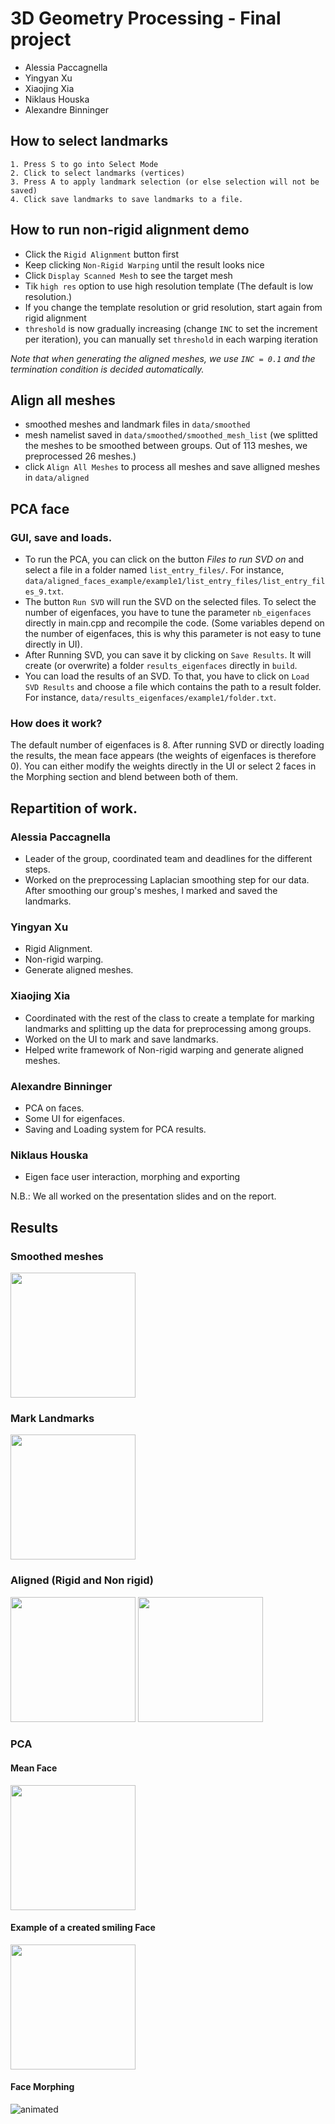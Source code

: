 # 3D Geometry Processing - Final project <br>
- Alessia Paccagnella
- Yingyan Xu
- Xiaojing Xia
- Niklaus Houska
- Alexandre Binninger

## How to select landmarks

```
1. Press S to go into Select Mode
2. Click to select landmarks (vertices)
3. Press A to apply landmark selection (or else selection will not be saved)
4. Click save landmarks to save landmarks to a file.

```

## How to run non-rigid alignment demo

- Click the `Rigid Alignment` button first
- Keep clicking `Non-Rigid Warping` until the result looks nice
- Click `Display Scanned Mesh` to see the target mesh
- Tik `high res` option to use high resolution template (The default is low resolution.)
- If you change the template resolution or grid resolution, start again from rigid alignment
- `threshold` is now gradually increasing (change `INC` to set the increment per iteration), you can manually set `threshold` in each warping iteration

*Note that when generating the aligned meshes, we use `INC = 0.1` and the termination condition is decided automatically.*


## Align all meshes

- smoothed meshes and landmark files in `data/smoothed`
- mesh namelist saved in `data/smoothed/smoothed_mesh_list` (we splitted the meshes to be smoothed between groups. Out of 113 meshes, we preprocessed 26 meshes.)
- click `Align All Meshes` to process all meshes and save alligned meshes in `data/aligned`

## PCA face

### GUI, save and loads.

- To run the PCA, you can click on the button *Files to run SVD on* and select a file in a folder named `list_entry_files/`. For instance, `data/aligned_faces_example/example1/list_entry_files/list_entry_files_9.txt`.
- The button `Run SVD` will run the SVD on the selected files. To select the number of eigenfaces, you have to tune the parameter `nb_eigenfaces` directly in main.cpp and recompile the code. (Some variables depend on the number of eigenfaces, this is why this parameter is not easy to tune directly in UI).
- After Running SVD, you can save it by clicking on `Save Results`. It will create (or overwrite) a folder `results_eigenfaces` directly in `build`.
- You can load the results of an SVD. To that, you have to click on `Load SVD Results` and choose a file which contains the path to a result folder. For instance, `data/results_eigenfaces/example1/folder.txt`. 

### How does it work?

The default number of eigenfaces is 8. After running SVD or directly loading the results, the mean face appears (the weights of eigenfaces is therefore 0). You can either modify the weights directly in the UI or select 2 faces in the Morphing section and blend between both of them. 


## Repartition of work.

### Alessia Paccagnella
- Leader of the group, coordinated team and deadlines for the different steps.
- Worked on the preprocessing Laplacian smoothing step for our data. After smoothing our group's meshes, I marked and saved the landmarks. 

### Yingyan Xu

- Rigid Alignment.
- Non-rigid warping.
- Generate aligned meshes.

### Xiaojing Xia

- Coordinated with the rest of the class to create a template for marking landmarks and splitting up the data for preprocessing among groups. 
- Worked on the UI to mark and save landmarks.
- Helped write framework of Non-rigid warping and generate aligned meshes.

### Alexandre Binninger

- PCA on faces.
- Some UI for eigenfaces.
- Saving and Loading system for PCA results.

### Niklaus Houska

- Eigen face user interaction, morphing and exporting

N.B.: We all worked on the presentation slides and on the report.


## Results

### Smoothed meshes

<img src="https://github.com/alessiapacca/igl-project/blob/master/igl-final-project/results/smoothed.png" width="200"/>

### Mark Landmarks

<img src="https://github.com/alessiapacca/igl-project/blob/master/igl-final-project/results/mark_landmarks.png" width="200"/> 

### Aligned (Rigid and Non rigid)

<img src="https://github.com/alessiapacca/igl-project/blob/master/igl-final-project/results/rigid.png" width="200"/> <img src="https://github.com/alessiapacca/igl-project/blob/master/igl-final-project/results/aligned.png" width="200"/> 

### PCA

#### Mean Face
<img src="https://github.com/alessiapacca/igl-project/blob/master/igl-final-project/results/mean_face.png" width="200"/>

#### Example of a created smiling Face

<img src="https://github.com/alessiapacca/igl-project/blob/master/igl-final-project/results/example_pca_face.png" width="200"/>

#### Face Morphing

<img src="https://github.com/alessiapacca/igl-project/blob/master/igl-final-project/results/face_morphing.gif" alt="animated">

